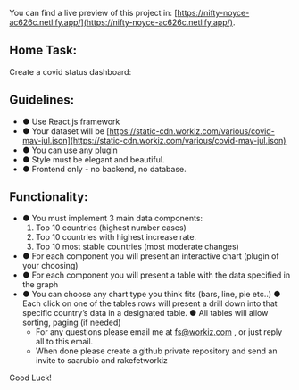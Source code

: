 You can find a live preview of this project in: [https://nifty-noyce-ac626c.netlify.app/](https://nifty-noyce-ac626c.netlify.app/).

## Home Task:
Create a covid status dashboard:

## Guidelines:

- ● Use React.js framework
- ● Your dataset will be [https://static-cdn.workiz.com/various/covid-may-jul.json](https://static-cdn.workiz.com/various/covid-may-jul.json)
- ● You can use any plugin
- ● Style must be elegant and beautiful.
- ● Frontend only - no backend, no database.

 ## Functionality:
- ● You must implement 3 main data components:
    1. Top 10 countries (highest number cases)
    2. Top 10 countries with highest increase rate.
    3. Top 10 most stable countries (most moderate changes)
- ● For each component you will present an interactive chart (plugin of your
choosing)
- ● For each component you will present a table with the data specified in the graph
- ● You can choose any chart type you think fits (bars, line, pie etc..)
● Each click on one of the tables rows will present a drill down into that specific
country’s data in a designated table.
● All tables will allow sorting, paging (if needed)
    * For any questions please email me at fs@workiz.com , or just reply all to this email.
    * When done please create a github private repository and send an invite to saarubio
and rakefetworkiz

Good Luck!